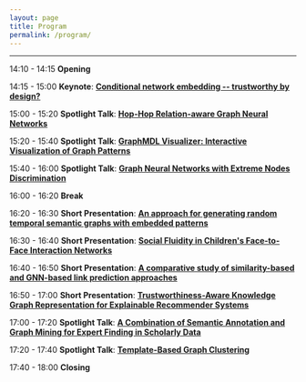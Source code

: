 ```yaml
---
layout: page
title: Program
permalink: /program/
---
```

---
14:10 - 14:15 **Opening**

14:15 - 15:00 **Keynote**: [__Conditional network embedding -- trustworthy by design?__]()

15:00 - 15:20 **Spotlight Talk**: [__Hop-Hop Relation-aware Graph Neural Networks__]({{site.baseurl}}/../papers/GEM2020_paper_10.pdf)

15:20 - 15:40 **Spotlight Talk**: [__GraphMDL Visualizer: Interactive Visualization of Graph Patterns__]({{site.baseurl}}/../papers/GEM2020_paper_7.pdf)

15:40 - 16:00 **Spotlight Talk**: [__Graph Neural Networks with Extreme Nodes Discrimination__]({{site.baseurl}}/../papers/GEM2020_paper_4.pdf)

16:00 - 16:20 **Break**

16:20 - 16:30 **Short Presentation**: [__An approach for generating random temporal semantic graphs with embedded patterns__]({{site.baseurl}}/../papers/GEM2020_paper_1.pdf)

16:30 - 16:40 **Short Presentation**: [__Social Fluidity in Children's Face-to-Face Interaction Networks__]({{site.baseurl}}/../papers/GEM2020_paper_2.pdf)

16:40 - 16:50 **Short Presentation**: [__A comparative study of similarity-based and GNN-based link prediction approaches__]({{site.baseurl}}/../papers/GEM2020_paper_5.pdf)

16:50 - 17:00 **Short Presentation**: [__Trustworthiness-Aware Knowledge Graph Representation for Explainable Recommender Systems__]({{site.baseurl}}/../papers/GEM2020_paper_9.pdf)

17:00 - 17:20 **Spotlight Talk**: [__A Combination of Semantic Annotation and Graph Mining for Expert Finding in Scholarly Data__]({{site.baseurl}}/../papers/GEM2020_paper_8.pdf)

17:20 - 17:40 **Spotlight Talk**: [__Template-Based Graph Clustering__]({{site.baseurl}}/../papers/GEM2020_paper_3.pdf)

17:40 - 18:00 **Closing**
